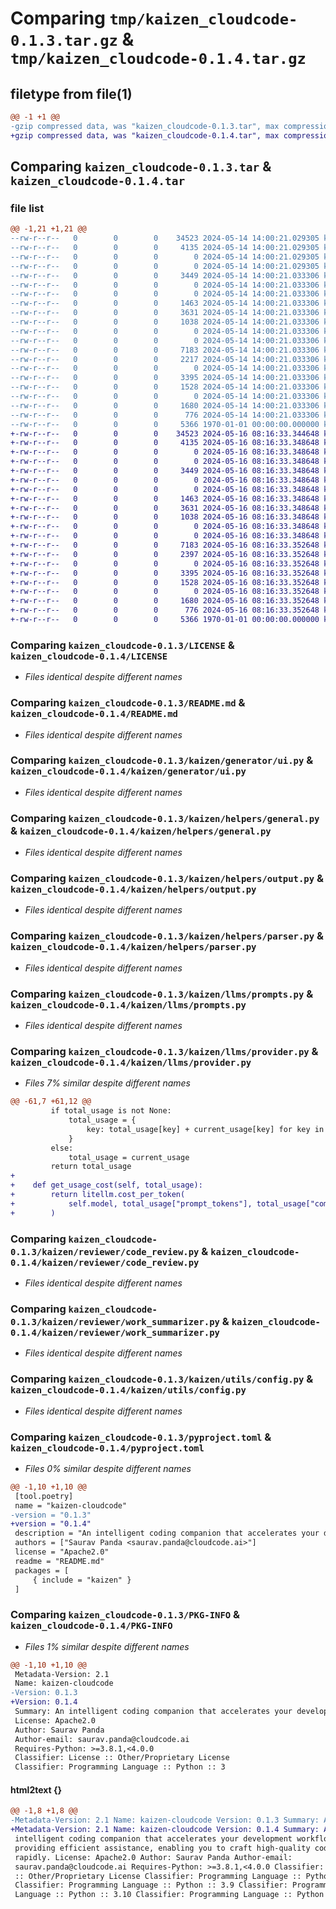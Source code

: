# Comparing `tmp/kaizen_cloudcode-0.1.3.tar.gz` & `tmp/kaizen_cloudcode-0.1.4.tar.gz`

## filetype from file(1)

```diff
@@ -1 +1 @@
-gzip compressed data, was "kaizen_cloudcode-0.1.3.tar", max compression
+gzip compressed data, was "kaizen_cloudcode-0.1.4.tar", max compression
```

## Comparing `kaizen_cloudcode-0.1.3.tar` & `kaizen_cloudcode-0.1.4.tar`

### file list

```diff
@@ -1,21 +1,21 @@
--rw-r--r--   0        0        0    34523 2024-05-14 14:00:21.029305 kaizen_cloudcode-0.1.3/LICENSE
--rw-r--r--   0        0        0     4135 2024-05-14 14:00:21.029305 kaizen_cloudcode-0.1.3/README.md
--rw-r--r--   0        0        0        0 2024-05-14 14:00:21.029305 kaizen_cloudcode-0.1.3/kaizen/actors/__init__.py
--rw-r--r--   0        0        0        0 2024-05-14 14:00:21.029305 kaizen_cloudcode-0.1.3/kaizen/generator/__init__.py
--rw-r--r--   0        0        0     3449 2024-05-14 14:00:21.033306 kaizen_cloudcode-0.1.3/kaizen/generator/ui.py
--rw-r--r--   0        0        0        0 2024-05-14 14:00:21.033306 kaizen_cloudcode-0.1.3/kaizen/helpers/__init__.py
--rw-r--r--   0        0        0        0 2024-05-14 14:00:21.033306 kaizen_cloudcode-0.1.3/kaizen/helpers/chunker.py
--rw-r--r--   0        0        0     1463 2024-05-14 14:00:21.033306 kaizen_cloudcode-0.1.3/kaizen/helpers/general.py
--rw-r--r--   0        0        0     3631 2024-05-14 14:00:21.033306 kaizen_cloudcode-0.1.3/kaizen/helpers/output.py
--rw-r--r--   0        0        0     1038 2024-05-14 14:00:21.033306 kaizen_cloudcode-0.1.3/kaizen/helpers/parser.py
--rw-r--r--   0        0        0        0 2024-05-14 14:00:21.033306 kaizen_cloudcode-0.1.3/kaizen/integrations/__init__.py
--rw-r--r--   0        0        0        0 2024-05-14 14:00:21.033306 kaizen_cloudcode-0.1.3/kaizen/llms/__init__.py
--rw-r--r--   0        0        0     7183 2024-05-14 14:00:21.033306 kaizen_cloudcode-0.1.3/kaizen/llms/prompts.py
--rw-r--r--   0        0        0     2217 2024-05-14 14:00:21.033306 kaizen_cloudcode-0.1.3/kaizen/llms/provider.py
--rw-r--r--   0        0        0        0 2024-05-14 14:00:21.033306 kaizen_cloudcode-0.1.3/kaizen/reviewer/__init__.py
--rw-r--r--   0        0        0     3395 2024-05-14 14:00:21.033306 kaizen_cloudcode-0.1.3/kaizen/reviewer/code_review.py
--rw-r--r--   0        0        0     1528 2024-05-14 14:00:21.033306 kaizen_cloudcode-0.1.3/kaizen/reviewer/work_summarizer.py
--rw-r--r--   0        0        0        0 2024-05-14 14:00:21.033306 kaizen_cloudcode-0.1.3/kaizen/utils/__init__.py
--rw-r--r--   0        0        0     1680 2024-05-14 14:00:21.033306 kaizen_cloudcode-0.1.3/kaizen/utils/config.py
--rw-r--r--   0        0        0      776 2024-05-14 14:00:21.033306 kaizen_cloudcode-0.1.3/pyproject.toml
--rw-r--r--   0        0        0     5366 1970-01-01 00:00:00.000000 kaizen_cloudcode-0.1.3/PKG-INFO
+-rw-r--r--   0        0        0    34523 2024-05-16 08:16:33.344648 kaizen_cloudcode-0.1.4/LICENSE
+-rw-r--r--   0        0        0     4135 2024-05-16 08:16:33.348648 kaizen_cloudcode-0.1.4/README.md
+-rw-r--r--   0        0        0        0 2024-05-16 08:16:33.348648 kaizen_cloudcode-0.1.4/kaizen/actors/__init__.py
+-rw-r--r--   0        0        0        0 2024-05-16 08:16:33.348648 kaizen_cloudcode-0.1.4/kaizen/generator/__init__.py
+-rw-r--r--   0        0        0     3449 2024-05-16 08:16:33.348648 kaizen_cloudcode-0.1.4/kaizen/generator/ui.py
+-rw-r--r--   0        0        0        0 2024-05-16 08:16:33.348648 kaizen_cloudcode-0.1.4/kaizen/helpers/__init__.py
+-rw-r--r--   0        0        0        0 2024-05-16 08:16:33.348648 kaizen_cloudcode-0.1.4/kaizen/helpers/chunker.py
+-rw-r--r--   0        0        0     1463 2024-05-16 08:16:33.348648 kaizen_cloudcode-0.1.4/kaizen/helpers/general.py
+-rw-r--r--   0        0        0     3631 2024-05-16 08:16:33.348648 kaizen_cloudcode-0.1.4/kaizen/helpers/output.py
+-rw-r--r--   0        0        0     1038 2024-05-16 08:16:33.348648 kaizen_cloudcode-0.1.4/kaizen/helpers/parser.py
+-rw-r--r--   0        0        0        0 2024-05-16 08:16:33.348648 kaizen_cloudcode-0.1.4/kaizen/integrations/__init__.py
+-rw-r--r--   0        0        0        0 2024-05-16 08:16:33.348648 kaizen_cloudcode-0.1.4/kaizen/llms/__init__.py
+-rw-r--r--   0        0        0     7183 2024-05-16 08:16:33.352648 kaizen_cloudcode-0.1.4/kaizen/llms/prompts.py
+-rw-r--r--   0        0        0     2397 2024-05-16 08:16:33.352648 kaizen_cloudcode-0.1.4/kaizen/llms/provider.py
+-rw-r--r--   0        0        0        0 2024-05-16 08:16:33.352648 kaizen_cloudcode-0.1.4/kaizen/reviewer/__init__.py
+-rw-r--r--   0        0        0     3395 2024-05-16 08:16:33.352648 kaizen_cloudcode-0.1.4/kaizen/reviewer/code_review.py
+-rw-r--r--   0        0        0     1528 2024-05-16 08:16:33.352648 kaizen_cloudcode-0.1.4/kaizen/reviewer/work_summarizer.py
+-rw-r--r--   0        0        0        0 2024-05-16 08:16:33.352648 kaizen_cloudcode-0.1.4/kaizen/utils/__init__.py
+-rw-r--r--   0        0        0     1680 2024-05-16 08:16:33.352648 kaizen_cloudcode-0.1.4/kaizen/utils/config.py
+-rw-r--r--   0        0        0      776 2024-05-16 08:16:33.352648 kaizen_cloudcode-0.1.4/pyproject.toml
+-rw-r--r--   0        0        0     5366 1970-01-01 00:00:00.000000 kaizen_cloudcode-0.1.4/PKG-INFO
```

### Comparing `kaizen_cloudcode-0.1.3/LICENSE` & `kaizen_cloudcode-0.1.4/LICENSE`

 * *Files identical despite different names*

### Comparing `kaizen_cloudcode-0.1.3/README.md` & `kaizen_cloudcode-0.1.4/README.md`

 * *Files identical despite different names*

### Comparing `kaizen_cloudcode-0.1.3/kaizen/generator/ui.py` & `kaizen_cloudcode-0.1.4/kaizen/generator/ui.py`

 * *Files identical despite different names*

### Comparing `kaizen_cloudcode-0.1.3/kaizen/helpers/general.py` & `kaizen_cloudcode-0.1.4/kaizen/helpers/general.py`

 * *Files identical despite different names*

### Comparing `kaizen_cloudcode-0.1.3/kaizen/helpers/output.py` & `kaizen_cloudcode-0.1.4/kaizen/helpers/output.py`

 * *Files identical despite different names*

### Comparing `kaizen_cloudcode-0.1.3/kaizen/helpers/parser.py` & `kaizen_cloudcode-0.1.4/kaizen/helpers/parser.py`

 * *Files identical despite different names*

### Comparing `kaizen_cloudcode-0.1.3/kaizen/llms/prompts.py` & `kaizen_cloudcode-0.1.4/kaizen/llms/prompts.py`

 * *Files identical despite different names*

### Comparing `kaizen_cloudcode-0.1.3/kaizen/llms/provider.py` & `kaizen_cloudcode-0.1.4/kaizen/llms/provider.py`

 * *Files 7% similar despite different names*

```diff
@@ -61,7 +61,12 @@
         if total_usage is not None:
             total_usage = {
                 key: total_usage[key] + current_usage[key] for key in total_usage
             }
         else:
             total_usage = current_usage
         return total_usage
+
+    def get_usage_cost(self, total_usage):
+        return litellm.cost_per_token(
+            self.model, total_usage["prompt_tokens"], total_usage["completion_tokens"]
+        )
```

### Comparing `kaizen_cloudcode-0.1.3/kaizen/reviewer/code_review.py` & `kaizen_cloudcode-0.1.4/kaizen/reviewer/code_review.py`

 * *Files identical despite different names*

### Comparing `kaizen_cloudcode-0.1.3/kaizen/reviewer/work_summarizer.py` & `kaizen_cloudcode-0.1.4/kaizen/reviewer/work_summarizer.py`

 * *Files identical despite different names*

### Comparing `kaizen_cloudcode-0.1.3/kaizen/utils/config.py` & `kaizen_cloudcode-0.1.4/kaizen/utils/config.py`

 * *Files identical despite different names*

### Comparing `kaizen_cloudcode-0.1.3/pyproject.toml` & `kaizen_cloudcode-0.1.4/pyproject.toml`

 * *Files 0% similar despite different names*

```diff
@@ -1,10 +1,10 @@
 [tool.poetry]
 name = "kaizen-cloudcode"
-version = "0.1.3"
+version = "0.1.4"
 description = "An intelligent coding companion that accelerates your development workflow by providing efficient assistance, enabling you to craft high-quality code more rapidly."
 authors = ["Saurav Panda <saurav.panda@cloudcode.ai>"]
 license = "Apache2.0"
 readme = "README.md"
 packages = [
     { include = "kaizen" }
 ]
```

### Comparing `kaizen_cloudcode-0.1.3/PKG-INFO` & `kaizen_cloudcode-0.1.4/PKG-INFO`

 * *Files 1% similar despite different names*

```diff
@@ -1,10 +1,10 @@
 Metadata-Version: 2.1
 Name: kaizen-cloudcode
-Version: 0.1.3
+Version: 0.1.4
 Summary: An intelligent coding companion that accelerates your development workflow by providing efficient assistance, enabling you to craft high-quality code more rapidly.
 License: Apache2.0
 Author: Saurav Panda
 Author-email: saurav.panda@cloudcode.ai
 Requires-Python: >=3.8.1,<4.0.0
 Classifier: License :: Other/Proprietary License
 Classifier: Programming Language :: Python :: 3
```

#### html2text {}

```diff
@@ -1,8 +1,8 @@
-Metadata-Version: 2.1 Name: kaizen-cloudcode Version: 0.1.3 Summary: An
+Metadata-Version: 2.1 Name: kaizen-cloudcode Version: 0.1.4 Summary: An
 intelligent coding companion that accelerates your development workflow by
 providing efficient assistance, enabling you to craft high-quality code more
 rapidly. License: Apache2.0 Author: Saurav Panda Author-email:
 saurav.panda@cloudcode.ai Requires-Python: >=3.8.1,<4.0.0 Classifier: License
 :: Other/Proprietary License Classifier: Programming Language :: Python :: 3
 Classifier: Programming Language :: Python :: 3.9 Classifier: Programming
 Language :: Python :: 3.10 Classifier: Programming Language :: Python :: 3.11
```

